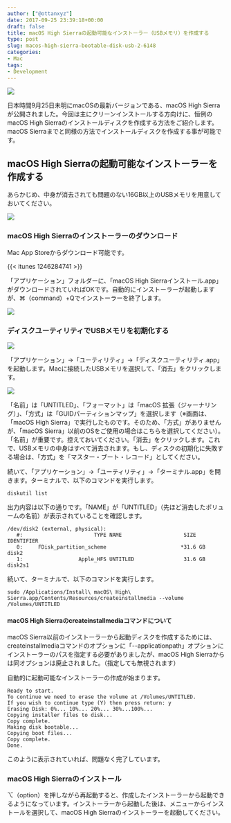 ```yaml
---
author: ["@ottanxyz"]
date: 2017-09-25 23:39:18+00:00
draft: false
title: macOS High Sierraの起動可能なインストーラー（USBメモリ）を作成する
type: post
slug: macos-high-sierra-bootable-disk-usb-2-6148
categories:
- Mac
tags:
- Development
---
```


![](/uploads/2017/11/171129-5a1ec8c3b7338.jpg)

日本時間9月25日未明にmacOSの最新バージョンである、macOS High Sierraが公開されました。今回は主にクリーンインストールする方向けに、恒例のmacOS High Sierraのインストールディスクを作成する方法をご紹介します。macOS Sierraまでと同様の方法でインストールディスクを作成する事が可能です。

## macOS High Sierraの起動可能なインストーラーを作成する

あらかじめ、中身が消去されても問題のない16GB以上のUSBメモリを用意しておいてください。

![](/uploads/2017/11/171129-5a1ec74f17d7a.png)

### macOS High Sierraのインストーラーのダウンロード

Mac App Storeからダウンロード可能です。

{{< itunes 1246284741 >}}

「アプリケーション」フォルダーに、「macOS High Sierraインストール.app」がダウンロードされていればOKです。自動的にインストーラーが起動しますが、⌘（command）+Qでインストーラーを終了します。

![](/uploads/2017/09/170925-59c991bd1e1ec.png)

### ディスクユーティリティでUSBメモリを初期化する

![](/uploads/2017/11/171129-5a1ec7838c377.png)

「アプリケーション」→「ユーティリティ」→「ディスクユーティリティ.app」を起動します。Macに接続したUSBメモリを選択して、「消去」をクリックします。

![](/uploads/2017/11/171129-5a1ec7d27b9dc.png)

「名前」は「UNTITLED」、「フォーマット」は「macOS 拡張（ジャーナリング）」、「方式」は「GUIDパーティションマップ」を選択します（※画面は、「macOS High Sierra」で実行したものです。そのため、「方式」がありませんが、「macOS Sierra」以前のOSをご使用の場合はこちらを選択してください）。「名前」が重要です。控えておいてください。「消去」をクリックします。これで、USBメモリの中身はすべて消去されます。もし、ディスクの初期化に失敗する場合は、「方式」を「マスター・ブート・レコード」としてください。

続いて、「アプリケーション」→「ユーティリティ」→「ターミナル.app」を開きます。ターミナルで、以下のコマンドを実行します。

    diskutil list

出力内容は以下の通りです。「NAME」が「UNTITLED」（先ほど消去したボリュームの名前）が表示されていることを確認します。

    /dev/disk2 (external, physical):
       #:                       TYPE NAME                    SIZE       IDENTIFIER
       0:     FDisk_partition_scheme                        *31.6 GB    disk2
       1:                  Apple_HFS UNTITLED                31.6 GB    disk2s1

続いて、ターミナルで、以下のコマンドを実行します。

    sudo /Applications/Install\ macOS\ High\ Sierra.app/Contents/Resources/createinstallmedia --volume /Volumes/UNTITLED

#### macOS High Sierraのcreateinstallmediaコマンドについて

macOS Sierra以前のインストーラーから起動ディスクを作成するためには、createinstallmediaコマンドのオプションに「--applicationpath」オプションにインストーラーのパスを指定する必要がありましたが、macOS High Sierraからは同オプションは廃止されました。（指定しても無視されます）

自動的に起動可能なインストーラーの作成が始まります。

    Ready to start.
    To continue we need to erase the volume at /Volumes/UNTITLED.
    If you wish to continue type (Y) then press return: y
    Erasing Disk: 0%... 10%... 20%... 30%...100%...
    Copying installer files to disk...
    Copy complete.
    Making disk bootable...
    Copying boot files...
    Copy complete.
    Done.

このように表示されていれば、問題なく完了しています。

### macOS High Sierraのインストール

⌥（option）を押しながら再起動すると、作成したインストーラーから起動できるようになっています。インストーラーから起動した後は、メニューからインストールを選択して、macOS High Sierraのインストーラーを起動してください。
